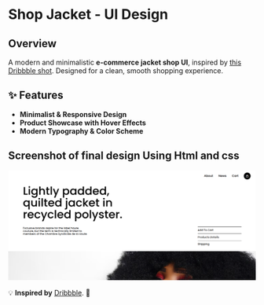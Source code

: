 # Shop Jacket - UI Design

## Overview

A modern and minimalistic **e-commerce jacket shop UI**, inspired by [this Dribbble shot](https://dribbble.com/shots/15546822-shop-jacket). Designed for a clean, smooth shopping experience.

## ✨ Features

- **Minimalist & Responsive Design**
- **Product Showcase with Hover Effects**
- **Modern Typography & Color Scheme**

## Screenshot of final design Using Html and css

![alt text](image.png)

💡 **Inspired by** [Dribbble](https://dribbble.com/shots/15546822-shop-jacket). 🚀
